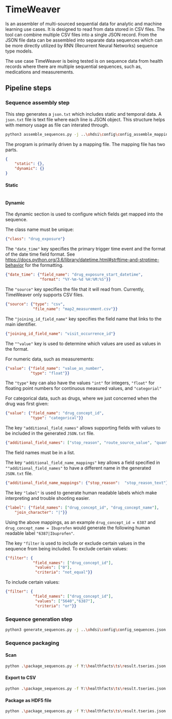 # TimeWeaver

Is an assembler of multi-sourced sequential data for analytic and machine learning 
use cases. It is designed to read from data stored in CSV files. The tool can 
combine multiple CSV files into a single JSON record. From the JSON file data
can be assembled into separate data sequences which can be more directly utilized by 
RNN (Recurrent Neural Networks) sequence type models.

The use case TimeWeaver is being tested is on sequence data from health records 
where there are multiple sequential sequences, such as, medications and 
measurements.

## Pipeline steps

### Sequence assembly step

This step generates a `json.txt` which includes static and temporal data. A 
`json.txt` file is text file where each line is JSON object. This structure helps 
with memory usage as file can interated through.

```bash
python3 assemble_sequences.py -j ..\ohdsi\config\config_assemble_mapping.json -i Y:\ds\ts\ -o Y:\ds\ts\tseries.json.txt
```

The program is primarily driven by a mapping file. The mapping file has two parts.
```json
{
    "static": {},
    "dynamic": {}
}
```

#### Static ####
```json

```
#### Dynamic ####

The dynamic section is used to configure which fields get mapped into the sequence.

The class name must be unique:
```json
{"class": "drug_exposure"}
```

The `"date_time"` key specifies the primary trigger time event and the format of the
date time field format. See https://docs.python.org/3.6/library/datetime.html#strftime-and-strptime-behavior
for the formatting.
```json
{"date_time": {"field_name": "drug_exposure_start_datetime",
               "format": "%Y-%m-%d %H:%M:%S"}}
```

The `"source"` key specifies the file that it will read from. Currently, TimeWeaver
only supports CSV files.
```json
{"source": {"type": "csv",
            "file_name": "map2_measurement.csv"}}
```

The `"joining_id_field_name"` key specifies the field name that links to the 
main identifier.
```json
{"joining_id_field_name": "visit_occurrence_id"}
```

The `""value"` key is used to determine which values are used as
values in the format.

For numeric data, such as measurements:
```json
{"value": {"field_name": "value_as_number",
           "type": "float"}}
```
The `"type"` key can also have the values `"int"` for integers, `"float"` for
floating point numbers for continuous measured values, and `"categorial"`

For categorical data, such as drugs, where we just concerned when the drug
was first given:
```json
{"value": {"field_name": "drug_concept_id",
           "type": "categorical"}}
```

The key `"additional_field_names"` allows supporting fields with values to be 
included in the generated `JSON.txt` file.
```json
{"additional_field_names": ["stop_reason", "route_source_value", "quantity","dose_unit_source_value"]}
```
The field names must be in a list.

The key `"additional_field_name_mappings"` key allows a field specified 
in `""additional_field_names"` to have a different name in the generated 
`JSON.txt` file.
```json
{"additional_field_name_mappings": {"stop_reason":  "stop_reason_text"}}
```

The key `"label"` is used to generate human readable labels which make
interpreting and trouble shooting easier.
```json
{"label": {"field_names": ["drug_concept_id", "drug_concept_name"],
    "join_character": "|"}}
```
Using the above mappings, as an example `drug_concept_id = 6387` and `drug_concept_name = Ibuprofen`
would generate the following human readable label `"6387|Ibuprofen"`.

The key `"filter` is used to include or exclude certain values in the sequence from being 
included. To exclude certain values:
```json
{"filter": {
            "field_names": ["drug_concept_id"],
             "values": ["0"],
             "criteria": "not_equal"}}
```
To include certain values:
```json
{"filter": {
            "field_names": ["drug_concept_id"],
             "values": ["5640","6387"],
             "criteria": "or"}}
```


### Sequence generation step

```bash
python3 generate_sequences.py -j ..\ohdsi\config\config_sequences.json -i Y:\ds\ts\tseries.json.txt -o Y:\ds\ts\result.tseries.json.txt
```

### Sequence packaging

#### Scan

```bash
python .\package_sequences.py -f Y:\healthfacts\ts\result.tseries.json.txt -c scan -b ohdsi -d Y:\ds\ts\output\
```

#### Export to CSV

```bash
python .\package_sequences.py -f Y:\healthfacts\ts\result.tseries.json.txt -c csv -b ohdsi -d Y:\ds\ts\output\
```

#### Package as HDF5 file

```bash
python .\package_sequences.py -f Y:\healthfacts\ts\result.tseries.json.txt -c csv -b ohdsi -d Y:\ds\ts\output\
```

